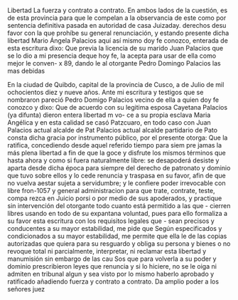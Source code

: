 Libertad
La fuerza y contrato a contrato. En ambos lados de la cuestión, es de esta provincia para que le compelan a la observancia de este como por sentencia definitiva pasada en autoridad de casa Juizaday.
derechos desu favor con la que prohíbe su general renunciación, y
estando presente dicha libertad Mario Ángela Palacios aquí así
mismo doy fe conozco, enterada de esta escritura dixo: Que previa
la licencia de su marido Juan Palacios que se lo dio a mi presencia
deque hoy fe, la acepta para usar de ella como mejor le conven-
x 89, dando le al otorgante Pedro Domingo Palacios las mas debidas

En la ciudad de Quibdo, capital de la provincia de Cusco, a de Julio de mil ochocientos diez y nueve años. Ante mi escritura y testigos que se nombraron pareció Pedro Domigo Palacios vecino
de ella a quien doy fe conozco y dixo: Que de acuerdo con su legitima esposa Cayetana Palacios (ya difunta) dieron entera libertad m vo- ce a su propia esclava Maria Angélica y en esta calidad se casó Patzcuaro, en todo caso con Juan Palacios actual alcalde de Pat
Palacios actual alcalde partidario de Pato
consta dicha gracia por instrumento público,
por el presente otorga: Que la ratifica,
concediendo desde aquel referido tiempo para siem
pre jamas la más plena libertad a fin de que la goce y disfrute
los mismos términos que hasta ahora y como si fuera naturalmente libre: se desapoderá desiste y aparta desde dicha época para siempre del derecho de patronato y dominio que tuvo sobre ellos y lo
cede renuncia y traspasa en su favor, afin de que no vuelva aestar sujeta a servidumbre; y le confiere poder irrevocable con libre fron-1057 y general administracion para que trate, contrate, teste, compa rezca en Juicio porsi o por medio de sus apoderados, y practique sin
intervención del otorgante todo cuanto está permitido a las que - cierren libres usando en todo de su expantana voluntad, pues para ello formaliza a su favor esta escritura con los requisitos legales que - sean precisos y conducentes a su mayor estabilidad, me pide que
Según especificados y condicionados a su mayor estabilidad, me permite que ella le de las copias autorizadas que quiera para su resguardo y obliga su persona y bienes o no revoque total ni parcialmente, interpretar, ni reclamar esta libertad y manumisión sin embargo de las cau
Sos que para volverla a su poder y dominio prescribieron leyes que renuncia y si lo hiciere, no se le oiga ni admiten en tribunal algun y sea visto por lo mismo haberlo aprobado y ratificado añadiendo fuerza y contrato a contrato. Da amplio poder a los señores juez